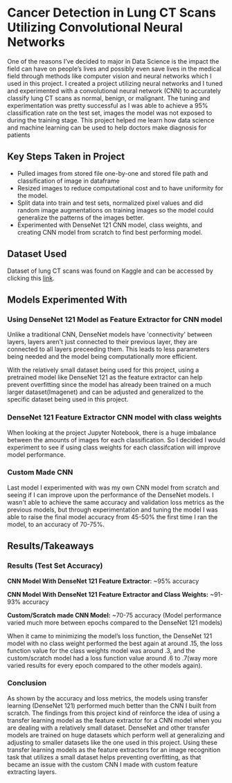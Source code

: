 # Cancer Detection in Lung CT Scans Utilizing Convolutional Neural Networks

One of the reasons I’ve decided to major in Data Science is the impact the field can have on people’s lives and possibly even save lives in the medical field through methods like computer vision and neural networks which I used in this project. I created a project utilizing neural networks and I tuned and experimented with a convolutional neural network (CNN) to accurately classify lung CT scans as normal, benign, or malignant. The tuning and experimentation was pretty successful as I was able to achieve a 95% classification rate on the test set, images the model was not exposed to during the training stage. This project helped me learn how data science and machine learning can be used to help doctors make diagnosis for patients

## Key Steps Taken in Project
- Pulled images from stored file one-by-one and stored file path and classification of image in dataframe
- Resized images to reduce computational cost and to have uniformity for the model.
- Split data into train and test sets, normalized pixel values and did random image augmentations on training images so the model could generalize the patterns of the images better.
- Experimented with DenseNet 121 CNN model, class weights, and creating CNN model from scratch to find best performing model.

## Dataset Used
Dataset of lung CT scans was found on Kaggle and can be accessed by clicking this [link](https://www.kaggle.com/datasets/adityamahimkar/iqothnccd-lung-cancer-dataset).

## Models Experimented With

### Using DenseNet 121 Model as Feature Extractor for CNN model
Unlike a traditional CNN, DenseNet models have 'connectivity' between layers, layers aren't just connected to their previous layer, they are connected to all layers preceeding them. This leads to less parameters being needed and the model being computationally more efficient.

With the relatively small dataset being used for this project, using a pretrained model like DenseNet 121 as the feature extractor can help prevent overfitting since the model has already been trained on a much larger dataset(Imagenet) and can be adjusted and generalized to the specific dataset being used in this project.

### DenseNet 121 Feature Extractor CNN model with class weights
When looking at the project Jupyter Notebook, there is a huge imbalance between the amounts of images for each classification. So I decided I would experiment to see if using class weights for each classifcation will improve model performance.

### Custom Made CNN
Last model I experimented with was my own CNN model from scratch and seeing if I can improve upon the performance of the DenseNet models. I wasn't able to achieve the same accuracy and validation loss metrics as the previous models, but through experimentation and tuning the model I was able to raise the final model accuracy from 45-50% the first time I ran the model, to an accuracy of 70-75%.

## Results/Takeaways
### Results (Test Set Accuracy)
**CNN Model With DenseNet 121 Feature Extractor**: ~95% accuracy

**CNN Model With DenseNet 121 Feature Extractor and Class Weights:** ~91-93% accuracy

**Custom/Scratch made CNN Model:** ~70-75 accuracy (Model performance varied much more between epochs compared to the DenseNet 121 models)

When it came to minimizing the model’s loss function, the DenseNet 121 model with no class weight performed the best again at around .15, the loss function value for the class weights model was around .3, and the custom/scratch model had a loss function value around .6 to .7(way more varied results for every epoch compared to the other models again).

### Conclusion

As shown by the accuracy and loss metrics, the models using transfer learning (DenseNet 121) performed much better than the CNN I built from scratch. The findings from this project kind of reinforce the idea of using a transfer learning model as the feature extractor for a CNN model when you are dealing with a relatively small dataset. DenseNet and other transfer models are trained on huge datasets which perform well at generalizing and adjusting to smaller datasets like the one used in this project. Using these transfer learning models as the feature extractors for an image recognition task that utilizes a small dataset helps preventing overfitting, as that became an issue with the custom CNN I made with custom feature extracting layers.
